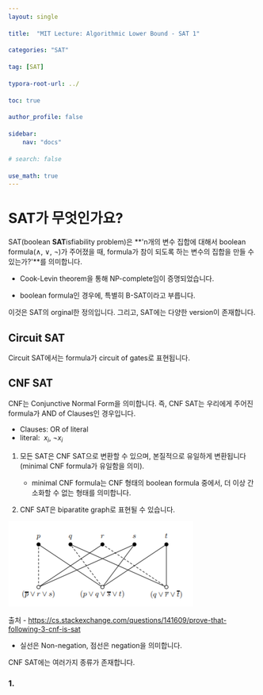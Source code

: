 ```yaml
---
layout: single

title:  "MIT Lecture: Algorithmic Lower Bound - SAT 1"

categories: "SAT"

tag: [SAT]

typora-root-url: ../

toc: true

author_profile: false

sidebar:
    nav: "docs"

# search: false

use_math: true
---
```




# SAT가 무엇인가요?

SAT(boolean **SAT**isfiability problem)은 **'n개의 변수 집합에 대해서 boolean formula($\land$, $\lor$, $\neg$)가 주어졌을 때, formula가 참이 되도록 하는 변수의 집합을 만들 수 있는가?'**를 의미합니다.

- Cook-Levin theorem을 통해 NP-complete임이 증명되었습니다.

- boolean formula인 경우에, 특별히 B-SAT이라고 부릅니다.

  

이것은 SAT의 orginal한 정의입니다. 그리고, SAT에는 다양한 version이 존재합니다.



## Circuit SAT

Circuit SAT에서는 formula가 circuit of gates로 표현됩니다.

 

## CNF SAT

CNF는 Conjunctive Normal Form을 의미합니다. 즉, CNF SAT는 우리에게 주어진 formula가 AND of Clauses인 경우입니다.

- Clauses: OR of literal
- literal: $\ x_i$, $\neg x_i$​​



1. 모든 SAT은 CNF SAT으로 변환할 수 있으며, 본질적으로 유일하게 변환됩니다(minimal CNF formula가 유일함을 의미).
   - minimal CNF formula는 CNF 형태의 boolean formula 중에서, 더 이상 간소화할 수 없는 형태를 의미합니다.



2. CNF SAT은 biparatite graph로 표현될 수 있습니다.

![enter image description here](/images/2024-02-05-MIT_ALP_01_SAT/cGBxQ.png)

출처 - https://cs.stackexchange.com/questions/141609/prove-that-following-3-cnf-is-sat

- 실선은 Non-negation, 점선은 negation을 의미합니다.



CNF SAT에는 여러가지 종류가 존재합니다.



### 1. 

